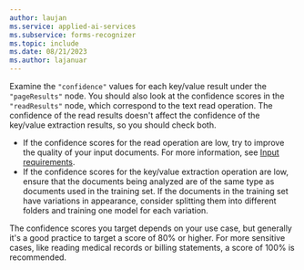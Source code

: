 ```yaml
---
author: laujan
ms.service: applied-ai-services
ms.subservice: forms-recognizer
ms.topic: include
ms.date: 08/21/2023
ms.author: lajanuar
---
```


Examine the `"confidence"` values for each key/value result under the `"pageResults"` node. You should also look at the confidence scores in the `"readResults"` node, which correspond to the text read operation. The confidence of the read results doesn't affect the confidence of the key/value extraction results, so you should check both.

- If the confidence scores for the read operation are low, try to improve the quality of your input documents. For more information, see [Input requirements](../concept-model-overview.md#input-requirements).
- If the confidence scores for the key/value extraction operation are low, ensure that the documents being analyzed are of the same type as documents used in the training set. If the documents in the training set have variations in appearance, consider splitting them into different folders and training one model for each variation.

The confidence scores you target depends on your use case, but generally it's a good practice to target a score of 80% or higher. For more sensitive cases, like reading medical records or billing statements, a score of 100% is recommended.
